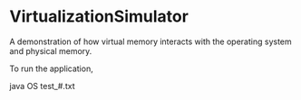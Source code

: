 # VirtualizationSimulator

A demonstration of how virtual memory interacts with the operating system and physical memory.

To run the application, 

java OS test_#.txt

